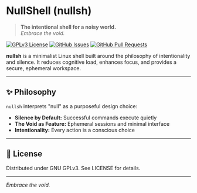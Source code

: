 # NullShell (nullsh)

> **The intentional shell for a noisy world.**  
> *Embrace the void.*

[![GPLv3 License](https://img.shields.io/badge/License-GPL%20v3-blue.svg)](https://www.gnu.org/licenses/gpl-3.0)
[![GitHub Issues](https://img.shields.io/github/issues/sebdevnull/nullsh.svg)](https://github.com/sebdevnull/nullsh/issues)
[![GitHub Pull Requests](https://img.shields.io/github/issues-pr/sebdevnull/nullsh.svg)](https://github.com/sebdevnull/nullsh/pulls)

**nullsh** is a minimalist Linux shell built around the philosophy of intentionality and silence. It reduces cognitive load, enhances focus, and provides a secure, ephemeral workspace.

---

## ✨ Philosophy

`nullsh` interprets "null" as a purposeful design choice:

- **Silence by Default:** Successful commands execute quietly
- **The Void as Feature:** Ephemeral sessions and minimal interface
- **Intentionality:** Every action is a conscious choice

---

## 📜 License

Distributed under GNU GPLv3. See LICENSE for details.

---

*Embrace the void.*